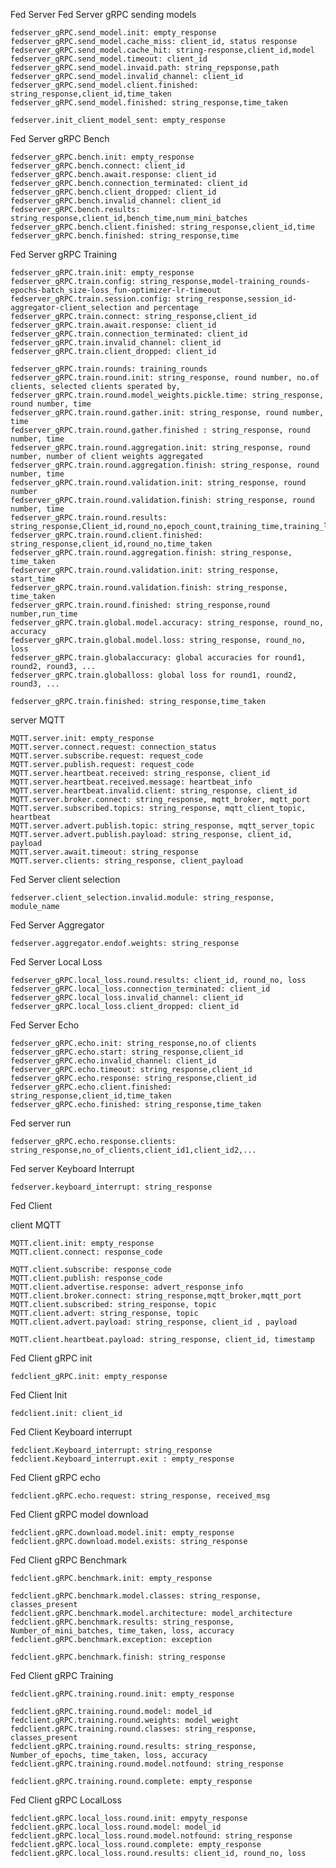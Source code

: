Fed Server
Fed Server gRPC sending models 
    
    fedserver_gRPC.send_model.init: empty_response
    fedserver_gRPC.send_model.cache_miss: client_id, status response 
    fedserver_gRPC.send_model.cache_hit: string-response,client_id,model
    fedserver_gRPC.send_model.timeout: client_id
    fedserver_gRPC.send_model.invaid.path: string_repsponse,path
    fedserver_gRPC.send_model.invalid_channel: client_id
    fedserver_gRPC.send_model.client.finished: string_response,client_id,time_taken
    fedserver_gRPC.send_model.finished: string_response,time_taken
    
    fedserver.init_client_model_sent: empty_response

Fed Server gRPC Bench
    
    fedserver_gRPC.bench.init: empty_response
    fedserver_gRPC.bench.connect: client_id
    fedserver_gRPC.bench.await.response: client_id
    fedserver_gRPC.bench.connection_terminated: client_id
    fedserver_gRPC.bench.client_dropped: client_id
    fedserver_gRPC.bench.invalid_channel: client_id
    fedserver_gRPC.bench.results: string_response,client_id,bench_time,num_mini_batches
    fedserver_gRPC.bench.client.finished: string_response,client_id,time
    fedserver_gRPC.bench.finished: string_response,time

Fed Server gRPC Training
    
    fedserver_gRPC.train.init: empty_response
    fedserver_gRPC.train.config: string_response,model-training_rounds-epochs-batch_size-loss_fun-optimizer-lr-timeout
    fedserver_gRPC.train.session.config: string_response,session_id-aggregator-client_selection and percentage
    fedserver_gRPC.train.connect: string_response,client_id
    fedserver_gRPC.train.await.response: client_id
    fedserver_gRPC.train.connection_terminated: client_id
    fedserver_gRPC.train.invalid_channel: client_id
    fedserver_gRPC.train.client_dropped: client_id
    
    fedserver_gRPC.train.rounds: training_rounds
    fedserver_gRPC.train.round.init: string_response, round number, no.of clients, selected clients sperated by,
    fedserver_gRPC.train.round.model_weights.pickle.time: string_response, round number, time
    fedserver_gRPC.train.round.gather.init: string_response, round number, time
    fedserver_gRPC.train.round.gather.finished : string_response, round number, time
    fedserver_gRPC.train.round.aggregation.init: string_response, round number, number of client weights aggregated
    fedserver_gRPC.train.round.aggregation.finish: string_response, round number, time
    fedserver_gRPC.train.round.validation.init: string_response, round number
    fedserver_gRPC.train.round.validation.finish: string_response, round number, time
    fedserver_gRPC.train.round.results: string_response,Client_id,round_no,epoch_count,training_time,training_loss,accuracy
    fedserver_gRPC.train.round.client.finished: string_response,client_id,round_no,time_taken
    fedserver_gRPC.train.round.aggregation.finish: string_response, time_taken
    fedserver_gRPC.train.round.validation.init: string_response, start_time
    fedserver_gRPC.train.round.validation.finish: string_response, time_taken
    fedserver_gRPC.train.round.finished: string_response,round number,run_time
    fedserver_gRPC.train.global.model.accuracy: string_response, round_no, accuracy
    fedserver_gRPC.train.global.model.loss: string_response, round_no, loss
    fedserver_gRPC.train.globalaccuracy: global accuracies for round1, round2, round3, ...
    fedserver_gRPC.train.globalloss: global loss for round1, round2, round3, ...

    fedserver_gRPC.train.finished: string_response,time_taken

server MQTT
    
    MQTT.server.init: empty_response
    MQTT.server.connect.request: connection_status
    MQTT.server.subscribe.request: request_code
    MQTT.server.publish.request: request_code
    MQTT.server.heartbeat.received: string_response, client_id
    MQTT.server.heartbeat.received.message: heartbeat_info
    MQTT.server.heartbeat.invalid.client: string_response, client_id
    MQTT.server.broker.connect: string_response, mqtt_broker, mqtt_port
    MQTT.server.subscribed.topics: string_response, mqtt_client_topic, heartbeat
    MQTT.server.advert.publish.topic: string_response, mqtt_server_topic
    MQTT.server.advert.publish.payload: string_response, client_id, payload
    MQTT.server.await.timeout: string_response
    MQTT.server.clients: string_response, client_payload

Fed Server client selection
    
    fedserver.client_selection.invalid.module: string_response, module_name

Fed Server Aggregator

    fedserver.aggregator.endof.weights: string_response

Fed Server Local Loss

    fedserver_gRPC.local_loss.round.results: client_id, round_no, loss
    fedserver_gRPC.local_loss.connection_terminated: client_id
    fedserver_gRPC.local_loss.invalid_channel: client_id
    fedserver_gRPC.local_loss.client_dropped: client_id

Fed Server Echo
    
    fedserver_gRPC.echo.init: string_response,no.of clients
    fedserver_gRPC.echo.start: string_response,client_id
    fedserver_gRPC.echo.invalid_channel: client_id
    fedserver_gRPC.echo.timeout: string_response,client_id
    fedserver_gRPC.echo.response: string_response,client_id
    fedserver_gRPC.echo.client.finished: string_response,client_id,time_taken
    fedserver_gRPC.echo.finished: string_response,time_taken

Fed server run

    fedserver_gRPC.echo.response.clients: string_response,no_of_clients,client_id1,client_id2,...

    
Fed server Keyboard Interrupt

    fedserver.keyboard_interrupt: string_response

Fed Client

client MQTT

    MQTT.client.init: empty_response
    MQTT.client.connect: response_code
    
    MQTT.client.subscribe: response_code
    MQTT.client.publish: response_code
    MQTT.client.advertise.response: advert_response_info  
    MQTT.client.broker.connect: string_response,mqtt_broker,mqtt_port
    MQTT.client.subscribed: string_response, topic
    MQTT.client.advert: string_response, topic
    MQTT.client.advert.payload: string_response, client_id , payload

    MQTT.client.heartbeat.payload: string_response, client_id, timestamp

Fed Client gRPC init

    fedclient_gRPC.init: empty_response

Fed Client Init

    fedclient.init: client_id

Fed Client Keyboard interrupt

    fedclient.Keyboard_interrupt: string_response
    fedclient.Keyboard_interrupt.exit : empty_response

Fed Client gRPC echo

    fedclient.gRPC.echo.request: string_response, received_msg

Fed Client gRPC model download
    
    fedclient.gRPC.download.model.init: empty_response
    fedclient.gRPC.download.model.exists: string_response

Fed Client gRPC Benchmark

    fedclient.gRPC.benchmark.init: empty_response

	fedclient.gRPC.benchmark.model.classes: string_response, classes_present
	fedclient.gRPC.benchmark.model.architecture: model_architecture
	fedclient.gRPC.benchmark.results: string_response, Number_of_mini_batches, time_taken, loss, accuracy
	fedclient.gRPC.benchmark.exception: exception

    fedclient.gRPC.benchmark.finish: string_response

Fed Client gRPC Training

    fedclient.gRPC.training.round.init: empty_response

	fedclient.gRPC.training.round.model: model_id
	fedclient.gRPC.training.round.weights: model_weight
	fedclient.gRPC.training.round.classes: string_response, classes_present
	fedclient.gRPC.training.round.results: string_response, Number_of_epochs, time_taken, loss, accuracy
	fedclient.gRPC.training.round.model.notfound: string_response

    fedclient.gRPC.training.round.complete: empty_response

Fed Client gRPC LocalLoss

    fedclient.gRPC.local_loss.round.init: empyty_response
    fedclient.gRPC.local_loss.round.model: model_id
    fedclient.gRPC.local_loss.round.model.notfound: string_response
    fedclient.gRPC.local_loss.round.complete: empty_response
    fedclient.gRPC.local_loss.round.results: client_id, round_no, loss
